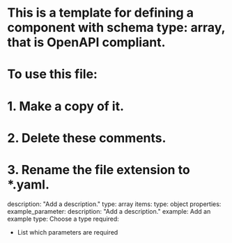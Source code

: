 # This is a template for defining a component with schema type: array, that is OpenAPI compliant.
# To use this file:
#  1. Make a copy of it.
#  2. Delete these comments.
#  3. Rename the file extension to *.yaml.
description: "Add a description."
type: array
items:
  type: object
  properties:
    example_parameter:
      description: "Add a description."
      example: Add an example
      type: Choose a type
  required:
  - List which parameters are required
